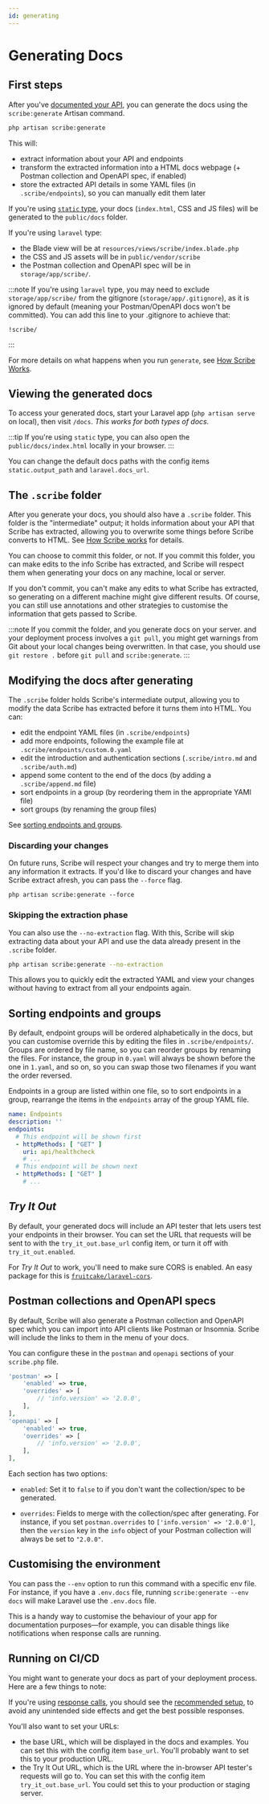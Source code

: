 ```yaml
---
id: generating
---
```


# Generating Docs

## First steps
After you've [documented your API](./documenting), you can generate the docs using the `scribe:generate` Artisan command.

```sh
php artisan scribe:generate
```

This will:
- extract information about your API and endpoints
- transform the extracted information into a HTML docs webpage (+ Postman collection and OpenAPI spec, if enabled) 
- store the extracted API details in some YAML files (in `.scribe/endpoints`), so you can manually edit them later

If you're using [`static` type](./getting-started#1-pick-a-type), your docs (`index.html`, CSS and JS files) will be generated to the `public/docs` folder.

If you're using `laravel` type:
- the Blade view will be at `resources/views/scribe/index.blade.php`
- the CSS and JS assets will be in `public/vendor/scribe`
- the Postman collection and OpenAPI spec will be in `storage/app/scribe/`.

:::note
If you're using `laravel` type, you may need to exclude `storage/app/scribe/` from the gitignore (`storage/app/.gitignore`), as it is ignored by default (meaning your Postman/OpenAPI docs won't be committed). You can add this line to your .gitignore to achieve that:
```gitignore
!scribe/
```
:::

For more details on what happens when you run `generate`, see [How Scribe Works](./architecture).

## Viewing the generated docs
To access your generated docs, start your Laravel app (`php artisan serve` on local), then visit `/docs`. _This works for both types of docs._

:::tip
If you're using `static` type, you can also open the `public/docs/index.html` locally in your browser.
:::

You can change the default docs paths with the config items `static.output_path` and `laravel.docs_url`.

## The `.scribe` folder
After you generate your docs, you should also have a `.scribe` folder. This folder is the "intermediate" output; it holds information about your API that Scribe has extracted, allowing you to overwrite some things before Scribe converts to HTML. See [How Scribe works](./architecture#the-scribe-folder) for details.

You can choose to commit this folder, or not. If you commit this folder, you can make edits to the info Scribe has extracted, and Scribe will respect them when generating your docs on any machine, local or server.

If you don't commit, you can't make any edits to what Scribe has extracted, so generating on a different machine might give different results. Of course, you can still use annotations and other strategies to customise the information that gets passed to Scribe.

:::note
If you commit the folder, and you generate docs on your server. and your deployment process involves a `git pull`, you might get warnings from Git about your local changes being overwritten. In that case, you should use `git restore .` before `git pull` and `scribe:generate`.
:::

## Modifying the docs after generating
The `.scribe` folder holds Scribe's intermediate output, allowing you to modify the data Scribe has extracted before it turns them into HTML. You can:
- edit the endpoint YAML files (in `.scribe/endpoints`)
- add more endpoints, following the example file at `.scribe/endpoints/custom.0.yaml`
- edit the introduction and authentication sections (`.scribe/intro.md` and `.scribe/auth.md`)
- append some content to the end of the docs (by adding a `.scribe/append.md` file)
- sort endpoints in a group (by reordering them in the appropriate YAMl file)
- sort groups (by renaming the group files)

See [sorting endpoints and groups](#sorting-endpoints-and-groups).
  
### Discarding your changes
On future runs, Scribe will respect your changes and try to merge them into any information it extracts. If you'd like to discard your changes and have Scribe extract afresh, you can pass the `--force` flag.

```shell
php artisan scribe:generate --force
```

### Skipping the extraction phase
You can also use the `--no-extraction` flag. With this, Scribe will skip extracting data about your API and use the data already present in the `.scribe` folder.

```bash
php artisan scribe:generate --no-extraction
```

This allows you to quickly edit the extracted YAML and view your changes without having to extract from all your endpoints again.

## Sorting endpoints and groups
By default, endpoint groups will be ordered alphabetically in the docs, but you can customise override this by editing the files in `.scribe/endpoints/`. Groups are ordered by file name, so you can reorder groups by renaming the files. For instance, the group in `0.yaml` will always be shown before the one in `1.yaml`, and so on, so you can swap those two filenames if you want the order reversed.

Endpoints in a group are listed within one file, so to sort endpoints in a group, rearrange the items in the `endpoints` array of the group YAML file.

```yaml title=.scribe/endpoints/0.yaml
name: Endpoints
description: ''
endpoints:
  # This endpoint will be shown first
  - httpMethods: [ "GET" ]
    uri: api/healthcheck
    # ...
  # This endpoint will be shown next
  - httpMethods: [ "GET" ]
    # ...
```


## _Try It Out_
By default, your generated docs will include an API tester that lets users test your endpoints in their browser. You can set the URL that requests will be sent to with the `try_it_out.base_url` config item, or turn it off with `try_it_out.enabled`.

For _Try It Out_ to work, you'll need to make sure CORS is enabled. An easy package for this is [`fruitcake/laravel-cors`](https://github.com/fruitcake/laravel-cors).

## Postman collections and OpenAPI specs
By default, Scribe will also generate a Postman collection and OpenAPI spec which you can import into API clients like Postman or Insomnia. Scribe will include the links to them in the menu of your docs.

You can configure these in the `postman` and `openapi` sections of your `scribe.php` file. 

```php title=config/scribe.php
'postman' => [
    'enabled' => true,
    'overrides' => [
        // 'info.version' => '2.0.0',
    ],
],
'openapi' => [
    'enabled' => true,
    'overrides' => [
        // 'info.version' => '2.0.0',
    ],
],
```

Each section has two options:
- `enabled`: Set it to `false` to if you don't want the collection/spec to be generated.

- `overrides`: Fields to merge with the collection/spec after generating. For instance, if you set `postman.overrides` to `['info.version' => '2.0.0']`, then the `version` key in the `info` object of your Postman collection will always be set to `"2.0.0"`.

## Customising the environment
You can pass the `--env` option to run this command with a specific env file. For instance, if you have a `.env.docs` file, running `scribe:generate --env docs` will make Laravel use the `.env.docs` file.

This is a handy way to customise the behaviour of your app for documentation purposes—for example, you can disable things like notifications when response calls are running. 

## Running on CI/CD
You might want to generate your docs as part of your deployment process. Here are a few things to note:

If you're using [response calls](./documenting/responses#response-calls), you should see the [recommended setup](./documenting/responses#recommendations), to avoid any unintended side effects and get the best possible responses.

You'll also want to set your URLs:
- the base URL, which will be displayed in the docs and examples. You can set this with the config item `base_url`. You'll probably want to set this to your production URL.
- the Try It Out URL, which is the URL where the in-browser API tester's requests will go to. You can set this with the config item `try_it_out.base_url`. You could set this to your production or staging server.
